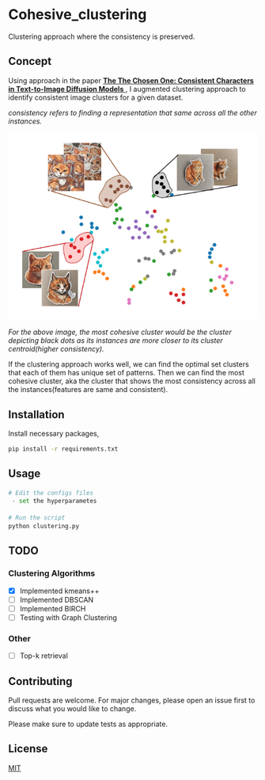 # Cohesive_clustering
Clustering approach where the consistency is preserved.

## Concept
Using approach in the paper [**The The Chosen One: Consistent Characters in Text-to-Image Diffusion Models** ](https://arxiv.org/abs/2311.10093), I augmented clustering approach to identify consistent image clusters for a given dataset.

*consistency refers to finding a representation that same across all the other instances.*

![Alt Most cohesive cluster ](./assets/cohesive_clustering.png)

*For the above image, the most cohesive cluster would be the cluster depicting black dots as its instances are more closer to its cluster centroid(higher consistency).*

If the clustering approach works well, we can find the optimal set clusters that each of them has unique set of patterns. Then we can find the most cohesive cluster, aka the cluster that shows the most consistency across all the instances(features are same and consistent).

## Installation

Install necessary packages,

```bash
pip install -r requirements.txt
```

## Usage

```python
# Edit the configs files
 - set the hyperparametes

# Run the script
python clustering.py
```

## TODO
### Clustering Algorithms
- [x] Implemented kmeans++ 
- [ ] Implemented DBSCAN
- [ ] Implemented BIRCH
- [ ] Testing with Graph Clustering

### Other
- [ ] Top-k retrieval

## Contributing

Pull requests are welcome. For major changes, please open an issue first
to discuss what you would like to change.

Please make sure to update tests as appropriate.

## License

[MIT](https://choosealicense.com/licenses/mit/)